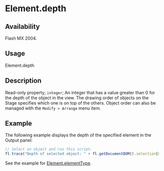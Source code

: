 # Element.depth

## Availability

Flash MX 2004.

## Usage

Element.depth

## Description

Read-only property; `integer`; An integer that has a value greater than 0 for the depth of the object in the view. The drawing order of objects on the Stage specifies which one is on top of the others. Object order can also be managed with the `Modify > Arrange` menu item.

## Example

The following example displays the depth of the specified element in the Output panel:

```javascript
// Select an object and run this script.
fl.trace("Depth of selected object: " + fl.getDocumentDOM().selection[0].depth);
```

See the example for [Element.elementType](../Element_object/Element1.md).
